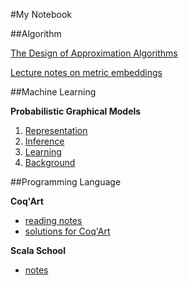 #My Notebook

##Algorithm

[The Design of Approximation Algorithms](Algo/DAA.md)

[Lecture notes on metric embeddings](Algo/metric_embedding.md)

##Machine Learning

**Probabilistic Graphical Models**
  1. [Representation](ML/PGM_1_Representation.md)
  2. [Inference](ML/PGM_2_Inference.md)
  3. [Learning](ML/PGM_3_Learning.md)
  4. [Background](ML/PGM_A_Background.md)

##Programming Language

**Coq'Art**
  * [reading notes](PL/Coq/coq_art_note.md)
  * [solutions for Coq'Art](PL/Coq/coq_art_exercise.md)

**Scala School**
  * [notes](PL/Scala/scala_school.md)
